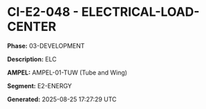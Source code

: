 # CI-E2-048 - ELECTRICAL-LOAD-CENTER

**Phase:** 03-DEVELOPMENT

**Description:** ELC

**AMPEL:** AMPEL-01-TUW (Tube and Wing)

**Segment:** E2-ENERGY

**Generated:** 2025-08-25 17:27:29 UTC
